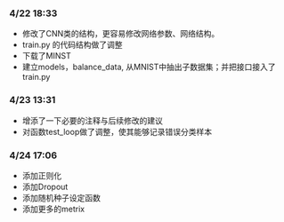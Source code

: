### 4/22 18:33
- 修改了CNN类的结构，更容易修改网络参数、网络结构。
- train.py 的代码结构做了调整
- 下载了MINST
- 建立models，balance_data, 从MNIST中抽出子数据集；并把接口接入了train.py

### 4/23 13:31
- 增添了一下必要的注释与后续修改的建议
- 对函数test_loop做了调整，使其能够记录错误分类样本
  
### 4/24 17:06
-  添加正则化
-  添加Dropout
-  添加随机种子设定函数
-  添加更多的metrix
